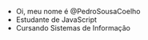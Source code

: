 - Oi, meu nome é @PedroSousaCoelho
- Estudante de JavaScript
- Cursando Sistemas de Informação

<!---
PedroSousaCoelho/PedroSousaCoelho is a ✨ special ✨ repository because its `README.md` (this file) appears on your GitHub profile.
You can click the Preview link to take a look at your changes.
--->

